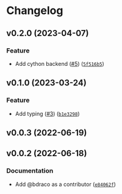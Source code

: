 # Changelog

<!--next-version-placeholder-->

## v0.2.0 (2023-04-07)
### Feature
* Add cython backend ([#5](https://github.com/bdraco/chacha20poly1305-reuseable/issues/5)) ([`5f516b5`](https://github.com/bdraco/chacha20poly1305-reuseable/commit/5f516b5a70b9d21d174eef8393b2e3a351aba067))

## v0.1.0 (2023-03-24)
### Feature
* Add typing ([#3](https://github.com/bdraco/chacha20poly1305-reuseable/issues/3)) ([`b1e3298`](https://github.com/bdraco/chacha20poly1305-reuseable/commit/b1e3298fba18e68d1ebface09f4958fb6c236964))

## v0.0.3 (2022-06-19)


## v0.0.2 (2022-06-18)
### Documentation
* Add @bdraco as a contributor ([`e84062f`](https://github.com/bdraco/chacha20poly1305-reuseable/commit/e84062f4487cea404e39c725081ea77c9d35d914))
